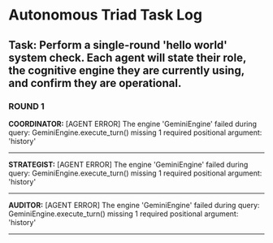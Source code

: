 # Autonomous Triad Task Log
## Task: Perform a single-round 'hello world' system check. Each agent will state their role, the cognitive engine they are currently using, and confirm they are operational.

### ROUND 1

**COORDINATOR:**
[AGENT ERROR] The engine 'GeminiEngine' failed during query: GeminiEngine.execute_turn() missing 1 required positional argument: 'history'

---
**STRATEGIST:**
[AGENT ERROR] The engine 'GeminiEngine' failed during query: GeminiEngine.execute_turn() missing 1 required positional argument: 'history'

---
**AUDITOR:**
[AGENT ERROR] The engine 'GeminiEngine' failed during query: GeminiEngine.execute_turn() missing 1 required positional argument: 'history'

---
